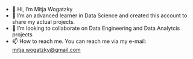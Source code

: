 - 👋 Hi, I’m Mitja Wogatzky 
- 👀 I’m an advanced learner in Data Science and created this account to share my actual projects. 
- 💞️ I’m looking to collaborate on Data Engineering and Data Analytcis projects
- 📫 How to reach me. You can reach me via my e-mail: mitja.wogatzky@gmail.com

<!---
mitja1975/mitja1975 is a ✨ special ✨ repository because its `README.md` (this file) appears on your GitHub profile.
You can click the Preview link to take a look at your changes.
--->
